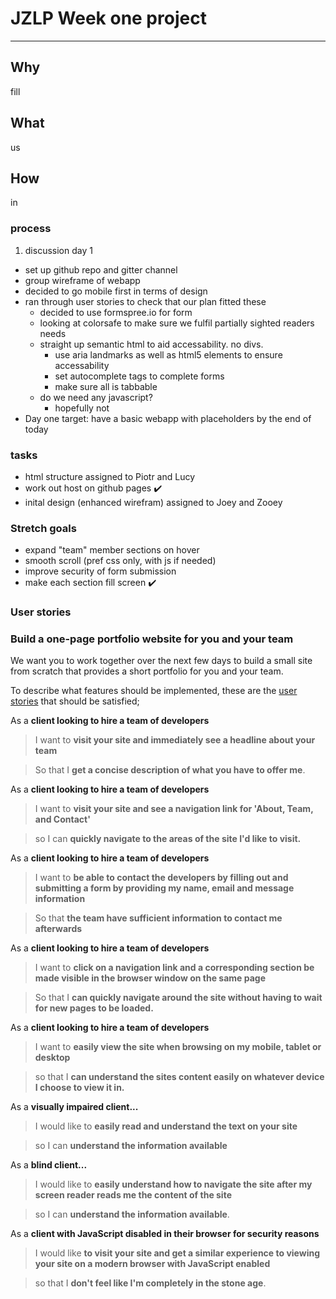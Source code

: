 # JZLP Week one project
---

## Why

  fill

## What

  us

## How

  in


### process
1. discussion day 1
  * set up github repo and gitter channel
  * group wireframe of webapp
  * decided to go mobile first in terms of design
  * ran through user stories to check that our plan fitted these
    * decided to use formspree.io for form
    * looking at colorsafe to make sure we fulfil partially sighted readers needs
    * straight up semantic html to aid accessability. no divs.
      * use aria landmarks as well as html5 elements to ensure accessability
      * set autocomplete tags to complete forms
      * make sure all is tabbable
    * do we need any javascript?
      * hopefully not
  * Day one target: have a basic webapp with placeholders by the end of today





### tasks
* html structure assigned to Piotr and Lucy
* work out host on github pages :heavy_check_mark:
* inital design (enhanced wirefram) assigned to Joey and Zooey



### Stretch goals
* expand "team" member sections on hover
* smooth scroll (pref css only, with js if needed)
* improve security of form submission
* make each section fill screen :heavy_check_mark:

### User stories
### Build a one-page portfolio website for you and your team

We want you to work together over the next few days to build a small site from scratch that provides a short portfolio for you and your team.

To describe what features should be implemented, these are the [user stories](https://en.wikipedia.org/wiki/User_story) that should be satisfied;

As a **client looking to hire a team of developers**
> I want to **visit your site and immediately see a headline about your team**

> So that I **get a concise description of what you have to offer me**.


As a **client looking to hire a team of developers**
> I want to **visit your site and see a navigation link for 'About, Team, and Contact'**

> so I can **quickly navigate to the areas of the site I'd like to visit.**

As a **client looking to hire a team of developers**
> I want to **be able to contact the developers by filling out and submitting a form by providing my name, email and message information**

> So that **the team have sufficient information to contact me afterwards**

As a **client looking to hire a team of developers**
> I want to **click on a navigation link and a corresponding section be made visible in the browser window on the same page**

> So that I **can quickly navigate around the site without having to wait for new pages to be loaded.**

As a **client looking to hire a team of developers**
> I want to **easily view the site when browsing on my mobile, tablet or desktop**

> so that I **can understand the sites content easily on whatever device I choose to view it in.**

As a **visually impaired client...**

> I would like to **easily read and understand the text on your site**

> so I can **understand the information available**

As a **blind client...**
> I would like to **easily understand how to navigate the site after my screen reader reads me the content of the site**

> so I can **understand the information available**.

As a **client with JavaScript disabled in their browser for security reasons**
>  I would like **to visit your site and get a similar experience to viewing your site on a modern browser with JavaScript enabled**

> so that I **don't feel like I'm completely in the stone age**.
